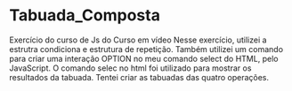 # Tabuada_Composta
 Exercício do curso de Js do Curso em vídeo
Nesse exercício, utilizei a estrutra condiciona e estrutura de repetição.
Também utilizei um comando para criar uma interação OPTION no meu comando select do HTML, pelo JavaScript.
O comando selec no html foi utilizado para mostrar os resultados da tabuada.
Tentei criar as tabuadas das quatro operações.